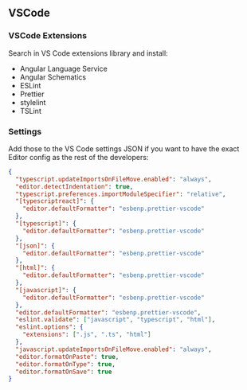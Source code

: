 ## VSCode

### VSCode Extensions

Search in VS Code extensions library and install:

- Angular Language Service
- Angular Schematics
- ESLint
- Prettier
- stylelint
- TSLint

### Settings

Add those to the VS Code settings JSON if you want to have the exact Editor config as the rest of the developers:

```json
{
  "typescript.updateImportsOnFileMove.enabled": "always",
  "editor.detectIndentation": true,
  "typescript.preferences.importModuleSpecifier": "relative",
  "[typescriptreact]": {
    "editor.defaultFormatter": "esbenp.prettier-vscode"
  },
  "[typescript]": {
    "editor.defaultFormatter": "esbenp.prettier-vscode"
  },
  "[json]": {
    "editor.defaultFormatter": "esbenp.prettier-vscode"
  },
  "[html]": {
    "editor.defaultFormatter": "esbenp.prettier-vscode"
  },
  "[javascript]": {
    "editor.defaultFormatter": "esbenp.prettier-vscode"
  },
  "editor.defaultFormatter": "esbenp.prettier-vscode",
  "eslint.validate": ["javascript", "typescript", "html"],
  "eslint.options": {
    "extensions": [".js", ".ts", "html"]
  },
  "javascript.updateImportsOnFileMove.enabled": "always",
  "editor.formatOnPaste": true,
  "editor.formatOnType": true,
  "editor.formatOnSave": true
}
```
